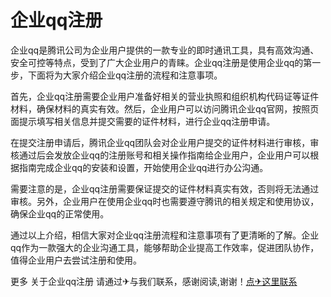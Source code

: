 # 企业qq注册

企业qq是腾讯公司为企业用户提供的一款专业的即时通讯工具，具有高效沟通、安全可控等特点，受到了广大企业用户的青睐。企业qq注册是使用企业qq的第一步，下面将为大家介绍企业qq注册的流程和注意事项。

首先，企业qq注册需要企业用户准备好相关的营业执照和组织机构代码证等证件材料，确保材料的真实有效。然后，企业用户可以访问腾讯企业qq官网，按照页面提示填写相关信息并提交需要的证件材料，进行企业qq注册申请。

在提交注册申请后，腾讯企业qq团队会对企业用户提交的证件材料进行审核，审核通过后会发放企业qq的注册账号和相关操作指南给企业用户，企业用户可以根据指南完成企业qq的安装和设置，开始使用企业qq进行办公沟通。

需要注意的是，企业qq注册需要保证提交的证件材料真实有效，否则将无法通过审核。另外，企业用户在使用企业qq时也需要遵守腾讯的相关规定和使用协议，确保企业qq的正常使用。

通过以上介绍，相信大家对企业qq注册流程和注意事项有了更清晰的了解。企业qq作为一款强大的企业沟通工具，能够帮助企业提高工作效率，促进团队协作，值得企业用户去尝试注册和使用。

更多 关于企业qq注册 请通过✈与我们联系，感谢阅读,谢谢！[点✈这里联系](https://b.k02.cc)